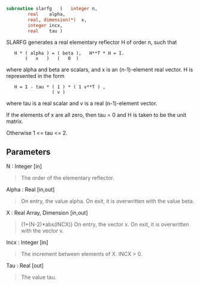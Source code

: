 ```fortran
subroutine slarfg	(	integer	n,
		real	alpha,
		real, dimension(*)	x,
		integer	incx,
		real	tau )
```

 SLARFG generates a real elementary reflector H of order n, such
 that

       H * ( alpha ) = ( beta ),   H**T * H = I.
           (   x   )   (   0  )

 where alpha and beta are scalars, and x is an (n-1)-element real
 vector. H is represented in the form

       H = I - tau * ( 1 ) * ( 1 v**T ) ,
                     ( v )

 where tau is a real scalar and v is a real (n-1)-element
 vector.

 If the elements of x are all zero, then tau = 0 and H is taken to be
 the unit matrix.

 Otherwise  1 <= tau <= 2.

## Parameters
N : Integer [in]
> The order of the elementary reflector.

Alpha : Real [in,out]
> On entry, the value alpha.
> On exit, it is overwritten with the value beta.

X : Real Array, Dimension [in,out]
> (1+(N-2)*abs(INCX))
> On entry, the vector x.
> On exit, it is overwritten with the vector v.

Incx : Integer [in]
> The increment between elements of X. INCX > 0.

Tau : Real [out]
> The value tau.

